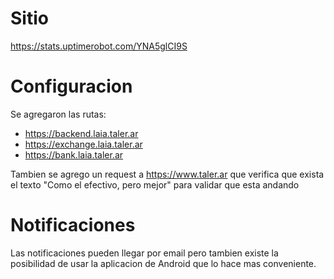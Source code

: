 Sitio
===

https://stats.uptimerobot.com/YNA5glCI9S


Configuracion
====

Se agregaron las rutas:

 * https://backend.laia.taler.ar
 * https://exchange.laia.taler.ar
 * https://bank.laia.taler.ar

Tambien se agrego un request a https://www.taler.ar que verifica que exista el texto "Como el efectivo, pero mejor" para validar que esta andando


Notificaciones
===

Las notificaciones pueden llegar por email pero tambien existe la posibilidad de usar la aplicacion de Android que lo hace mas conveniente.


